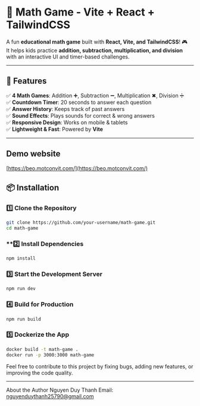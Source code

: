 # 🧮 Math Game - Vite + React + TailwindCSS

A fun **educational math game** built with **React, Vite, and TailwindCSS**! 🎮  
It helps kids practice **addition, subtraction, multiplication, and division** with an interactive UI and timer-based challenges.

---

## 🚀 Features

✅ **4 Math Games**: Addition ➕, Subtraction ➖, Multiplication ✖, Division ➗  
✅ **Countdown Timer**: 20 seconds to answer each question  
✅ **Answer History**: Keeps track of past answers  
✅ **Sound Effects**: Plays sounds for correct & wrong answers  
✅ **Responsive Design**: Works on mobile & tablets  
✅ **Lightweight & Fast**: Powered by **Vite**  

---

## Demo website
[https://beo.motconvit.com/](https://beo.motconvit.com/)

## 📦 Installation

### **1️⃣ Clone the Repository**
```sh
git clone https://github.com/your-username/math-game.git
cd math-game
```

### **2️⃣ Install Dependencies
```sh
npm install
```

### **3️⃣ Start the Development Server**
```sh
npm run dev
```

### **4️⃣ Build for Production**
```sh
npm run build
```

### **5️⃣ Dockerize the App**
```sh
docker build -t math-game .
docker run -p 3000:3000 math-game
```

Feel free to contribute to this project by fixing bugs, adding new features, or improving the code quality.

---

About the Author
Nguyen Duy Thanh
Email: nguyenduythanh25790@gmail.com

